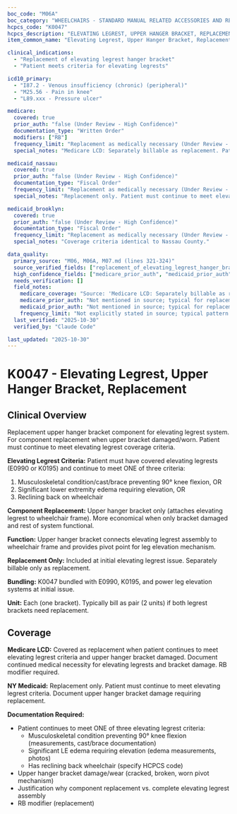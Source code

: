 ```yaml
---
boc_code: "M06A"
boc_category: "WHEELCHAIRS - STANDARD MANUAL RELATED ACCESSORIES AND REPAIRS"
hcpcs_code: "K0047"
hcpcs_description: "ELEVATING LEGREST, UPPER HANGER BRACKET, REPLACEMENT ONLY, EACH"
item_common_name: "Elevating Legrest, Upper Hanger Bracket, Replacement"

clinical_indications:
  - "Replacement of elevating legrest hanger bracket"
  - "Patient meets criteria for elevating legrests"

icd10_primary:
  - "I87.2 - Venous insufficiency (chronic) (peripheral)"
  - "M25.56 - Pain in knee"
  - "L89.xxx - Pressure ulcer"

medicare:
  covered: true
  prior_auth: "false (Under Review - High Confidence)"
  documentation_type: "Written Order"
  modifiers: ["RB"]
  frequency_limit: "Replacement as medically necessary (Under Review - High Confidence)"
  special_notes: "Medicare LCD: Separately billable as replacement. Patient must continue to meet elevating legrest criteria. Document continued medical necessity. Bracket damage. Bundled with E0990, K0195, power leg elevation."

medicaid_nassau:
  covered: true
  prior_auth: "false (Under Review - High Confidence)"
  documentation_type: "Fiscal Order"
  frequency_limit: "Replacement as medically necessary (Under Review - High Confidence)"
  special_notes: "Replacement only. Patient must continue to meet elevating legrest criteria."

medicaid_brooklyn:
  covered: true
  prior_auth: "false (Under Review - High Confidence)"
  documentation_type: "Fiscal Order"
  frequency_limit: "Replacement as medically necessary (Under Review - High Confidence)"
  special_notes: "Coverage criteria identical to Nassau County."

data_quality:
  primary_source: "M06, M06A, M07.md (lines 321-324)"
  source_verified_fields: ["replacement_of_elevating_legrest_hanger_bracket", "patient_must_continue_to_meet_elevating_legrest_criteria", "document_continued_medical_necessity", "bundled_with_e0990_k0195_power_leg_elevation"]
  high_confidence_fields: ["medicare_prior_auth", "medicaid_prior_auth", "frequency_limit"]
  needs_verification: []
  field_notes:
    medicare_coverage: "Source: 'Medicare LCD: Separately billable as replacement; patient must continue to meet elevating legrest criteria; document continued medical necessity; bracket damage; bundled with E0990, K0195, power leg elevation.' Explicitly states replacement-only component for elevating legrest system."
    medicare_prior_auth: "Not mentioned in source; typical for replacement components to not require PA. Inferred from absence in source and standard replacement parts pattern."
    medicaid_prior_auth: "Not mentioned in source; typical for replacement components to not require PA. Inferred from standard replacement parts pattern."
    frequency_limit: "Not explicitly stated in source; typical pattern for replacement components is 'as medically necessary' when damaged, contingent on patient still meeting elevating legrest criteria. Inferred from standard DME component replacement patterns."
  last_verified: "2025-10-30"
  verified_by: "Claude Code"

last_updated: "2025-10-30"
---
```


# K0047 - Elevating Legrest, Upper Hanger Bracket, Replacement

## Clinical Overview

Replacement upper hanger bracket component for elevating legrest system. For component replacement when upper bracket damaged/worn. Patient must continue to meet elevating legrest coverage criteria.

**Elevating Legrest Criteria:** Patient must have covered elevating legrests (E0990 or K0195) and continue to meet ONE of three criteria:
1. Musculoskeletal condition/cast/brace preventing 90° knee flexion, OR
2. Significant lower extremity edema requiring elevation, OR
3. Reclining back on wheelchair

**Component Replacement:** Upper hanger bracket only (attaches elevating legrest to wheelchair frame). More economical when only bracket damaged and rest of system functional.

**Function:** Upper hanger bracket connects elevating legrest assembly to wheelchair frame and provides pivot point for leg elevation mechanism.

**Replacement Only:** Included at initial elevating legrest issue. Separately billable only as replacement.

**Bundling:** K0047 bundled with E0990, K0195, and power leg elevation systems at initial issue.

**Unit:** Each (one bracket). Typically bill as pair (2 units) if both legrest brackets need replacement.

## Coverage

**Medicare LCD:** Covered as replacement when patient continues to meet elevating legrest criteria and upper hanger bracket damaged. Document continued medical necessity for elevating legrests and bracket damage. RB modifier required.

**NY Medicaid:** Replacement only. Patient must continue to meet elevating legrest criteria. Document upper hanger bracket damage requiring replacement.

**Documentation Required:**
- Patient continues to meet ONE of three elevating legrest criteria:
  - Musculoskeletal condition preventing 90° knee flexion (measurements, cast/brace documentation)
  - Significant LE edema requiring elevation (edema measurements, photos)
  - Has reclining back wheelchair (specify HCPCS code)
- Upper hanger bracket damage/wear (cracked, broken, worn pivot mechanism)
- Justification why component replacement vs. complete elevating legrest assembly
- RB modifier (replacement)
